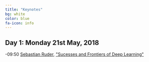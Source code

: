 ```yaml
---
title: "Keynotes"
bg: white
color: blue
fa-icon: info
---
```


## Day 1: Monday 21st May, 2018

-09:50 [Sebastian Ruder][SebastianRuder], ["Sucesses and Frontiers of Deep Learning"][D1K1]


[SebastianRuder]: http://ruder.io/

[D1K1]: https://github.com/telecombcn-dl/2018-dlmm/raw/master/D1K01_SebastianRuder.pdf
